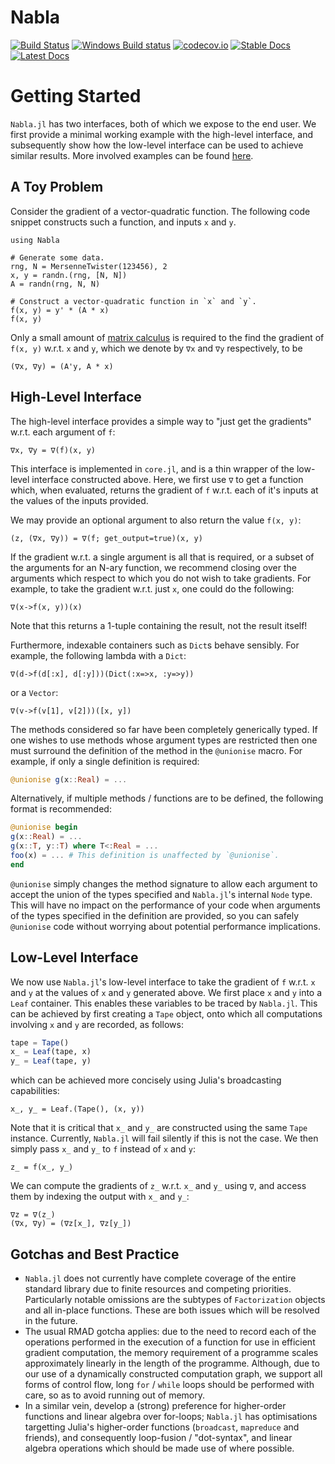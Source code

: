 # Nabla

[![Build Status](https://travis-ci.org/invenia/Nabla.jl.svg?branch=master)](https://travis-ci.org/invenia/Nabla.jl)
[![Windows Build status](https://ci.appveyor.com/api/projects/status/g0gun5dxbkt631am/branch/master?svg=true)](https://ci.appveyor.com/project/iamed2/nabla-jl/branch/master)
[![codecov.io](https://codecov.io/github/invenia/Nabla.jl/coverage.svg?branch=master)](https://codecov.io/github/invenia/Nabla.jl?branch=master)
[![Stable Docs](https://img.shields.io/badge/docs-stable-blue.svg)](https://invenia.github.io/Nabla.jl/stable)
[![Latest Docs](https://img.shields.io/badge/docs-latest-blue.svg)](https://invenia.github.io/Nabla.jl/latest)

# Getting Started

`Nabla.jl` has two interfaces, both of which we expose to the end user. We first provide a minimal working example with the high-level interface, and subsequently show how the low-level interface can be used to achieve similar results. More involved examples can be found [here](https://github.com/invenia/Nabla.jl/tree/master/examples).

## A Toy Problem

Consider the gradient of a vector-quadratic function. The following code snippet constructs such a function, and inputs `x` and `y`.
```@example toy
using Nabla

# Generate some data.
rng, N = MersenneTwister(123456), 2
x, y = randn.(rng, [N, N])
A = randn(rng, N, N)

# Construct a vector-quadratic function in `x` and `y`.
f(x, y) = y' * (A * x)
f(x, y)
```

Only a small amount of [matrix calculus](https://en.wikipedia.org/wiki/Matrix_calculus) is required to the find the gradient of `f(x, y)` w.r.t. `x` and `y`, which we denote by `∇x` and `∇y` respectively, to be

```@example toy
(∇x, ∇y) = (A'y, A * x)
```

## High-Level Interface
The high-level interface provides a simple way to "just get the gradients" w.r.t. each argument of `f`:
```@example toy
∇x, ∇y = ∇(f)(x, y)
```
This interface is implemented in `core.jl`, and is a thin wrapper of the low-level interface constructed above. Here, we first use `∇` to get a function which, when evaluated, returns the gradient of `f` w.r.t. each of it's inputs at the values of the inputs provided.

We may provide an optional argument to also return the value `f(x, y)`:
```@example toy
(z, (∇x, ∇y)) = ∇(f; get_output=true)(x, y)
```

If the gradient w.r.t. a single argument is all that is required, or a subset of the arguments for an N-ary function, we recommend closing over the arguments which respect to which you do not wish to take gradients. For example, to take the gradient w.r.t. just `x`, one could do the following:
```@example toy
∇(x->f(x, y))(x)
```
Note that this returns a 1-tuple containing the result, not the result itself!

Furthermore, indexable containers such as `Dict`s behave sensibly. For example, the following lambda with a `Dict`:
```@example toy
∇(d->f(d[:x], d[:y]))(Dict(:x=>x, :y=>y))
```
or a `Vector`:
```@example toy
∇(v->f(v[1], v[2]))([x, y])
```

The methods considered so far have been completely generically typed. If one wishes to use methods whose argument types are restricted then one must surround the definition of the method in the `@unionise` macro. For example, if only a single definition is required:
```julia
@unionise g(x::Real) = ...
```
Alternatively, if multiple methods / functions are to be defined, the following format is recommended:
```julia
@unionise begin
g(x::Real) = ...
g(x::T, y::T) where T<:Real = ...
foo(x) = ... # This definition is unaffected by `@unionise`.
end
```
`@unionise` simply changes the method signature to allow each argument to accept the union of the types specified and `Nabla.jl`'s internal `Node` type. This will have no impact on the performance of your code when arguments of the types specified in the definition are provided, so you can safely `@unionise` code without worrying about potential performance implications.

## Low-Level Interface

We now use `Nabla.jl`'s low-level interface to take the gradient of `f` w.r.t. `x` and `y` at the values of `x` and `y` generated above. We first place `x` and `y` into a `Leaf` container. This enables these variables to be traced by `Nabla.jl`. This can be achieved by first creating a `Tape` object, onto which all computations involving `x` and `y` are recorded, as follows:
```julia
tape = Tape()
x_ = Leaf(tape, x)
y_ = Leaf(tape, y)
```
which can be achieved more concisely using Julia's broadcasting capabilities:
```@example toy
x_, y_ = Leaf.(Tape(), (x, y))
```
Note that it is critical that `x_` and `y_` are constructed using the same `Tape` instance. Currently, `Nabla.jl` will fail silently if this is not the case.
We then simply pass `x_` and `y_` to `f` instead of `x` and `y`:
```@example toy
z_ = f(x_, y_)
```

We can compute the gradients of `z_` w.r.t. `x_` and `y_` using `∇`, and access them by indexing the output with `x_` and `y_`:
```@example toy
∇z = ∇(z_)
(∇x, ∇y) = (∇z[x_], ∇z[y_])
```

## Gotchas and Best Practice
- `Nabla.jl` does not currently have complete coverage of the entire standard library due to finite resources and competing priorities. Particularly notable omissions are the subtypes of `Factorization` objects and all in-place functions. These are both issues which will be resolved in the future.
- The usual RMAD gotcha applies: due to the need to record each of the operations performed in the execution of a function for use in efficient gradient computation, the memory requirement of a programme scales approximately linearly in the length of the programme. Although, due to our use of a dynamically constructed computation graph, we support all forms of control flow, long `for` / `while` loops should be performed with care, so as to avoid running out of memory.
- In a similar vein, develop a (strong) preference for higher-order functions and linear algebra over for-loops; `Nabla.jl` has optimisations targetting Julia's higher-order functions (`broadcast`, `mapreduce` and friends), and consequently loop-fusion / "dot-syntax", and linear algebra operations which should be made use of where possible.
